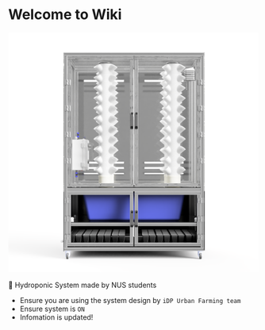 # Welcome to Wiki

![Image Test](assets/Gen_2_render.png)

🌱 Hydroponic System made by NUS students

- Ensure you are using the system design by `iDP Urban Farming team`
- Ensure system is `ON`
- Infomation is updated!

